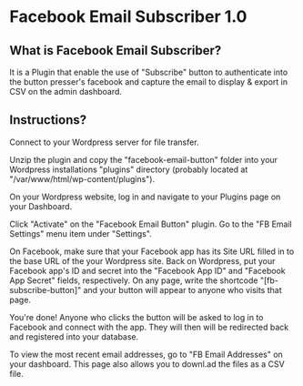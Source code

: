 Facebook Email Subscriber 1.0
=============

**What is Facebook Email Subscriber?**
--------------------------

It is a Plugin that enable the use of "Subscribe" button to authenticate into the button presser's facebook and capture the email to display & export in CSV on the admin dashboard. 

**Instructions?**
--------------------------

Connect to your Wordpress server for file transfer.

Unzip the plugin and copy the "facebook-email-button" folder into your Wordpress installations "plugins" directory (probably located at "/var/www/html/wp-content/plugins").

On your Wordpress website, log in and navigate to your Plugins page on your Dashboard.

Click "Activate" on the "Facebook Email Button" plugin.
Go to the "FB Email Settings" menu item under "Settings".

On Facebook, make sure that your Facebook app has its Site URL filled in to the base URL of the your Wordpress site.
Back on Wordpress, put your Facebook app's ID and secret into the "Facebook App ID" and "Facebook App Secret" fields, respectively.
On any page, write the shortcode "[fb-subscribe-button]" and your button will appear to anyone who visits that page.

You're done!  Anyone who clicks the button will be asked to log in to Facebook and connect with the app.  They will then will be redirected back and registered into your database.

To view the most recent email addresses, go to "FB Email Addresses" on your dashboard.  This page also allows you to downl.ad the files as a CSV file.
